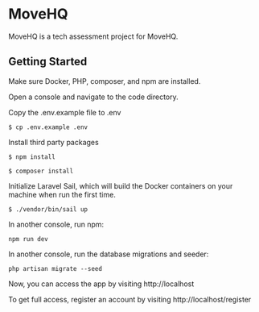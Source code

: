 # MoveHQ

MoveHQ is a tech assessment project for MoveHQ.

## Getting Started

Make sure Docker, PHP, composer, and npm are installed.

Open a console and navigate to the code directory.

Copy the .env.example file to .env

`$ cp .env.example .env`

Install third party packages

`$ npm install`

`$ composer install`

Initialize Laravel Sail, which will build the Docker containers on your machine when run the first time.

`$ ./vendor/bin/sail up`

In another console, run npm:

`npm run dev`

In another console, run the database migrations and seeder:

`php artisan migrate --seed`

Now, you can access the app by visiting http://localhost

To get full access, register an account by visiting http://localhost/register


